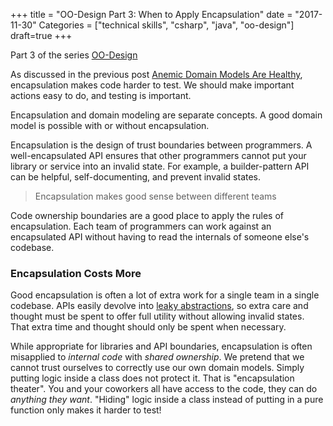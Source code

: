 +++
title = "OO-Design Part 3: When to Apply Encapsulation"
date = "2017-11-30"
Categories = ["technical skills", "csharp", "java", "oo-design"]
draft=true
+++

Part 3 of the series [OO-Design](/categories/oo-design/)

As discussed in the previous post
[Anemic Domain Models Are Healthy](/anemic-domain-model/), encapsulation makes
code harder to test. We should make important actions easy to do, and testing is
important.

Encapsulation and domain modeling are separate concepts. A good domain model is
possible with or without encapsulation.

Encapsulation is the design of trust boundaries between programmers. A
well-encapsulated API ensures that other programmers cannot put your library or
service into an invalid state. For example, a builder-pattern API can be
helpful, self-documenting, and prevent invalid states.

> Encapsulation makes good sense between different teams

Code ownership boundaries are a good place to apply the rules of encapsulation.
Each team of programmers can work against an encapsulated API without having to
read the internals of someone else's codebase.

### Encapsulation Costs More

Good encapsulation is often a lot of extra work for a single team in a single
codebase. APIs easily devolve into
[leaky abstractions](https://en.wikipedia.org/wiki/Leaky_abstraction), so extra
care and thought must be spent to offer full utility without allowing invalid
states. That extra time and thought should only be spent when necessary.

While appropriate for libraries and API boundaries, encapsulation is often
misapplied to _internal code_ with _shared ownership_. We pretend that we cannot
trust ourselves to correctly use our own domain models. Simply putting logic
inside a class does not protect it. That is "encapsulation theater". You and
your coworkers all have access to the code, they can do _anything they want_.
"Hiding" logic inside a class instead of putting in a pure function only makes
it harder to test!
